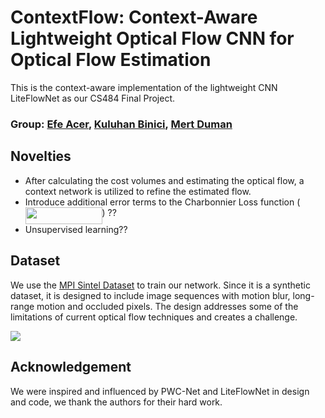 # ContextFlow: Context-Aware Lightweight Optical Flow CNN for Optical Flow Estimation

This is the context-aware implementation of the lightweight CNN LiteFlowNet as our CS484 Final Project.

### Group: [Efe Acer](https://github.com/efeacer), [Kuluhan Binici](https://github.com/kuluhan), [Mert Duman](https://github.com/MertDuman)

## Novelties
- After calculating the cost volumes and estimating the optical flow, a context network is utilized to refine the estimated flow.
- Introduce additional error terms to the Charbonnier Loss function (<img src="/tex/5bed07659f226b5a24730c6ffa8700e4.svg?invert_in_darkmode&sanitize=true" align=middle width=122.72769794999998pt height=26.76175259999998pt/>) ??
- Unsupervised learning??

## Dataset
We use the [MPI Sintel Dataset](http://sintel.is.tue.mpg.de/) to train our network. Since it is a synthetic dataset, it is designed to include image sequences with motion blur, long-range motion and occluded pixels. The design addresses some of the limitations of current optical flow techniques and creates a challenge.

![](images/sample.gif)

## Acknowledgement
We were inspired and influenced by PWC-Net and LiteFlowNet in design and code, we thank the authors for their hard work.
